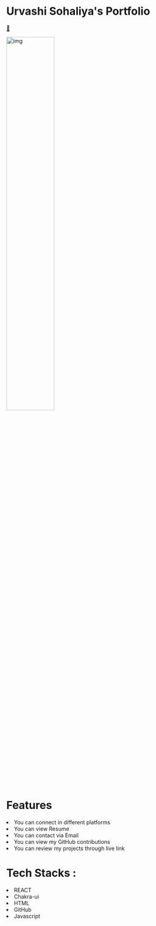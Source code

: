 # Urvashi Sohaliya's Portfolio
<a href = "https://urvashisohaliya2511.github.io/"  target="_blank" >🔗</a>
<div style={{margin:"auto"}}>

<img src = "https://thumbs.gfycat.com/LinedJubilantGelding-max-1mb.gif" alt = "img" width="50%" margin="auto"/>

# Features 
<li>
    You can connect in different platforms</li><li>
    You can view Resume</li><li>
    You can contact via Email</li><li>
    You can view my GitHub contributions</li><li>
    You can review my projects through live link
</li>

# Tech Stacks :
<li>
REACT</li><li>  Chakra-ui </li><li> HTML </li><li> GitHub </li><li>Javascript</li>
</div>

